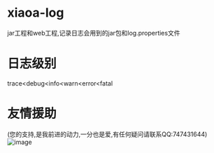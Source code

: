 # xiaoa-log
jar工程和web工程,记录日志会用到的jar包和log.properties文件

# 日志级别
trace<debug<info<warn<error<fatal  

# 友情援助  
(您的支持,是我前进的动力,一分也是爱,有任何疑问请联系QQ:747431644)  
![image](https://github.com/niyite/image/blob/master/1552375153915.jpg)


